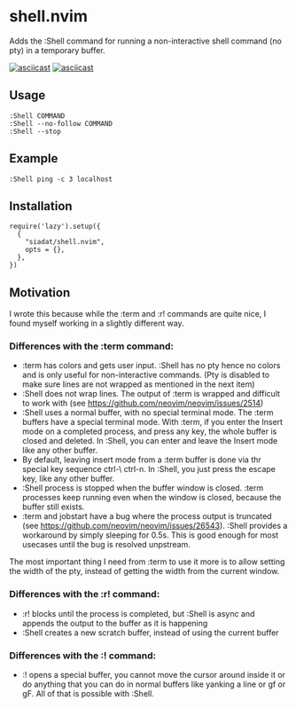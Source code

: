 # shell.nvim

Adds the :Shell command for running a non-interactive shell command (no pty) in a temporary buffer.

[![asciicast](https://asciinema.org/a/QOXhP4cC2XejW90rnWX6OvlHf.svg)](https://asciinema.org/a/QOXhP4cC2XejW90rnWX6OvlHf)
[![asciicast](https://asciinema.org/a/dj4r53MzhokWa2pD86Zi91eTt.svg)](https://asciinema.org/a/dj4r53MzhokWa2pD86Zi91eTt)

## Usage
```
:Shell COMMAND
:Shell --no-follow COMMAND
:Shell --stop
```

## Example
```
:Shell ping -c 3 localhost
```

## Installation
```
require('lazy').setup({
  {
    "siadat/shell.nvim",
    opts = {},
  },
})
```

## Motivation
I wrote this because while the :term and :r! commands are quite nice, I found myself working in a slightly different way.

### Differences with the :term command:
- :term has colors and gets user input. :Shell has no pty hence no colors and is only useful for non-interactive commands. (Pty is disabled to make sure lines are not wrapped as mentioned in the next item)
- :Shell does not wrap lines. The output of :term is wrapped and difficult to work with (see https://github.com/neovim/neovim/issues/2514)
- :Shell uses a normal buffer, with no special terminal mode. The :term buffers have a special terminal mode. With :term, if you enter the Insert mode on a completed process, and press any key, the whole buffer is closed and deleted. In :Shell, you can enter and leave the Insert mode like any other buffer. 
- By default, leaving insert mode from a :term buffer is done via thr special key sequence ctrl-\ ctrl-n. In :Shell, you just press the escape key, like any other buffer.
- :Shell process is stopped when the buffer window is closed. :term processes keep running even when the window is closed, because the buffer still exists. 
- :term and jobstart have a bug where the process output is truncated (see https://github.com/neovim/neovim/issues/26543). :Shell provides a workaround by simply sleeping for 0.5s. This is good enough for most usecases until the bug is resolved unpstream. 

The most important thing I need from :term to use it more is to allow setting the width of the pty, instead of getting the width from the current window.

### Differences with the :r! command:
- :r! blocks until the process is completed, but :Shell is async and appends the output to the buffer as it is happening
- :Shell creates a new scratch buffer, instead of using the current buffer

### Differences with the :! command:
-  :! opens a special buffer, you cannot move the cursor around inside it or do anything that you can do in normal buffers like yanking a line or gf or gF. All of that is possible with :Shell. 
